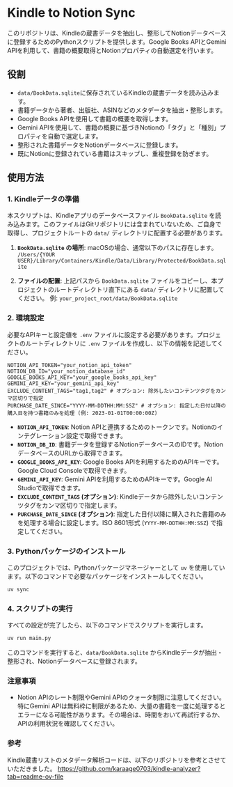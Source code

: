 # Kindle to Notion Sync

このリポジトリは、Kindleの蔵書データを抽出し、整形してNotionデータベースに登録するためのPythonスクリプトを提供します。Google Books APIとGemini APIを利用して、書籍の概要取得とNotionプロパティの自動選定を行います。

## 役割

*   `data/BookData.sqlite`に保存されているKindleの蔵書データを読み込みます。
*   書籍データから著者、出版社、ASINなどのメタデータを抽出・整形します。
*   Google Books APIを使用して書籍の概要を取得します。
*   Gemini APIを使用して、書籍の概要に基づきNotionの「タグ」と「種別」プロパティを自動で選定します。
*   整形された書籍データをNotionデータベースに登録します。
*   既にNotionに登録されている書籍はスキップし、重複登録を防ぎます。

## 使用方法

### 1. Kindleデータの準備

本スクリプトは、Kindleアプリのデータベースファイル `BookData.sqlite` を読み込みます。このファイルはGitリポジトリには含まれていないため、ご自身で取得し、プロジェクトルートの `data/` ディレクトリに配置する必要があります。

1.  **`BookData.sqlite` の場所**:
    macOSの場合、通常以下のパスに存在します。
    `/Users/{YOUR USER}/Library/Containers/Kindle/Data/Library/Protected/BookData.sqlite`

2.  **ファイルの配置**:
    上記パスから `BookData.sqlite` ファイルをコピーし、本プロジェクトのルートディレクトリ直下にある `data/` ディレクトリに配置してください。
    例: `your_project_root/data/BookData.sqlite`

### 2. 環境設定

必要なAPIキーと設定値を `.env` ファイルに設定する必要があります。プロジェクトのルートディレクトリに `.env` ファイルを作成し、以下の情報を記述してください。

```
NOTION_API_TOKEN="your_notion_api_token"
NOTION_DB_ID="your_notion_database_id"
GOOGLE_BOOKS_API_KEY="your_google_books_api_key"
GEMINI_API_KEY="your_gemini_api_key"
EXCLUDE_CONTENT_TAGS="tag1,tag2" # オプション: 除外したいコンテンツタグをカンマ区切りで指定
PURCHASE_DATE_SINCE="YYYY-MM-DDTHH:MM:SSZ" # オプション: 指定した日付以降の購入日を持つ書籍のみを処理 (例: 2023-01-01T00:00:00Z)
```

*   **`NOTION_API_TOKEN`**: Notion APIと連携するためのトークンです。Notionのインテグレーション設定で取得できます。
*   **`NOTION_DB_ID`**: 書籍データを登録するNotionデータベースのIDです。NotionデータベースのURLから取得できます。
*   **`GOOGLE_BOOKS_API_KEY`**: Google Books APIを利用するためのAPIキーです。Google Cloud Consoleで取得できます。
*   **`GEMINI_API_KEY`**: Gemini APIを利用するためのAPIキーです。Google AI Studioで取得できます。
*   **`EXCLUDE_CONTENT_TAGS` (オプション)**: Kindleデータから除外したいコンテンツタグをカンマ区切りで指定します。
*   **`PURCHASE_DATE_SINCE` (オプション)**: 指定した日付以降に購入された書籍のみを処理する場合に設定します。ISO 8601形式 (`YYYY-MM-DDTHH:MM:SSZ`) で指定してください。

### 3. Pythonパッケージのインストール

このプロジェクトでは、Pythonパッケージマネージャーとして `uv` を使用しています。以下のコマンドで必要なパッケージをインストールしてください。

```bash
uv sync
```

### 4. スクリプトの実行

すべての設定が完了したら、以下のコマンドでスクリプトを実行します。

```bash
uv run main.py
```

このコマンドを実行すると、`data/BookData.sqlite` からKindleデータが抽出・整形され、Notionデータベースに登録されます。

### 注意事項

*   Notion APIのレート制限やGemini APIのクォータ制限に注意してください。特にGemini APIは無料枠に制限があるため、大量の書籍を一度に処理するとエラーになる可能性があります。その場合は、時間をおいて再試行するか、APIの利用状況を確認してください。

### 参考

Kindle蔵書リストのメタデータ解析コードは、以下のリポジトリを参考とさせていただきました。
https://github.com/karaage0703/kindle-analyzer?tab=readme-ov-file
